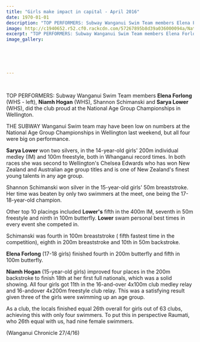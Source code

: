 ```yaml
---
title: "Girls make impact in capital - April 2016"
date: 1970-01-01
description: "TOP PERFORMERS: Subway Wanganui Swim Team members Elena Forlong (left), Niamh Hogan, Shannon Schimanski and Sarya Lower, did the club proud at the National Age Group Championships in Wellington..."
image: http://c1940652.r52.cf0.rackcdn.com/57267895b8d39a036000094a/Nat-Age-Gp-Champs-in-WN-23.4.16-Forlong.Hogan.Lower.jpg
excerpt: "TOP PERFORMERS: Subway Wanganui Swim Team members Elena Forlong (left), Niamh Hogan, Shannon Schimanski and Sarya Lower, did the club proud at the National Age Group Championships in Wellington."
image_gallery:
    
    
    
    
    
---
```


<p>&nbsp;</p>
<p><span>TOP PERFORMERS: Subway Wanganui Swim Team members <strong>Elena Forlong</strong> (WHS - left), <strong>Niamh Hogan</strong> (WHS), Shannon Schimanski and <strong>Sarya Lower</strong> (WHS), did the club proud at the National Age Group Championships in Wellington.</span></p>
<p>THE SUBWAY Wanganui Swim team may have been low on numbers at the National Age Group Championships in Wellington last weekend, but all four were big on performance.</p>
<p><strong>Sarya Lower</strong> won two silvers, in the 14-year-old girls' 200m individual medley (IM) and 100m freestyle, both in Whanganui record times. In both races she was second to Wellington's Chelsea Edwards who has won New Zealand and Australian age group titles and is one of New Zealand's finest young talents in any age group.</p>
<p>Shannon Schimanski won silver in the 15-year-old girls' 50m breaststroke. Her time was beaten by only two swimmers at the meet, one being the 17-18-year-old champion.</p>
<p>Other top 10 placings included <strong>Lower's</strong> fifth in the 400m IM, seventh in 50m freestyle and ninth in 100m butterfly. <strong>Lower</strong> swam personal best times in every event she competed in.</p>
<p>Schimanski was fourth in 100m breaststroke ( fifth fastest time in the competition), eighth in 200m breaststroke and 10th in 50m backstroke.</p>
<p><strong>Elena Forlong</strong> (17-18 girls) finished fourth in 200m butterfly and fifth in 100m butterfly.</p>
<p><strong>Niamh Hogan</strong> (15-year-old girls) improved four places in the 200m backstroke to finish 18th at her first full nationals, which was a solid showing. All four girls got 11th in the 16-and-over 4x100m club medley relay and 16-andover 4x200m freestyle club relay. This was a satisfying result given three of the girls were swimming up an age group.</p>
<p>As a club, the locals finished equal 26th overall for girls out of 63 clubs, achieving this with only four swimmers. To put this in perspective Raumati, who 26th equal with us, had nine female swimmers.</p>
<p><span>(Wanganui Chronicle 27/4/16)</span></p>

